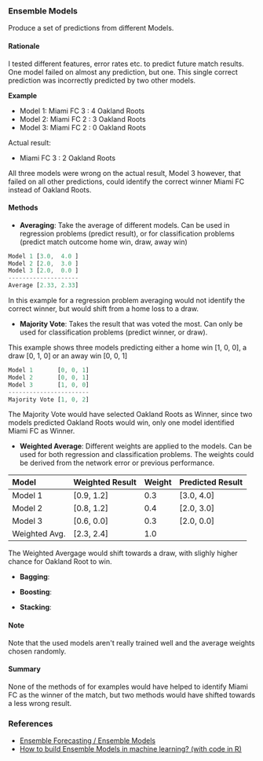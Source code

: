 ### Ensemble Models

Produce a set of predictions from different Models.

#### Rationale

I tested different features, error rates etc. to predict future match results.
One model failed on almost any prediction, but one. This single correct prediction
was incorrectly predicted by two other models.

**Example**

* Model 1: Miami FC 3 : 4 Oakland Roots
* Model 2: Miami FC 2 : 3 Oakland Roots
* Model 3: Miami FC 2 : 0 Oakland Roots

Actual result:

* Miami FC 3 : 2 Oakland Roots

All three models were wrong on the actual result, Model 3 however, that failed on all other
predictions, could identify the correct winner Miami FC instead of Oakland Roots.

#### Methods

* **Averaging**: Take the average of different models. Can be used in regression problems (predict result), 
or for classification problems (predict match outcome home win, draw, away win)

```rust
Model 1 [3.0,  4.0 ]
Model 2 [2.0,  3.0 ]
Model 3 [2.0,  0.0 ]
--------------------
Average [2.33, 2.33]
```

In this example for a regression problem averaging would not identify the correct winner,
but would shift from a home loss to a draw.

* **Majority Vote**: Takes the result that was voted the most. Can only be used for classification problems
(predict winner, or draw).

This example shows three models predicting either a home win [1, 0, 0], a draw [0, 1, 0]  or an away win [0, 0, 1]

```rust
Model 1       [0, 0, 1]
Model 2       [0, 0, 1]
Model 3       [1, 0, 0]
-----------------------
Majority Vote [1, 0, 2]
```

The Majority Vote would have selected Oakland Roots as Winner, since two models predicted Oakland Roots would win,
only one model identified Miami FC as Winner.

* **Weighted Average**: Different weights are applied to the models. Can be used for both regression and
classification problems. The weights could be derived from the network error or previous performance.

|Model|Weighted Result|Weight|Predicted Result|
|:----|:--------------|:-----|:---------------|
|Model 1|         [0.9, 1.2]|0.3|[3.0, 4.0]| 
|Model 2|         [0.8, 1.2]|0.4|[2.0, 3.0]|
|Model 3|         [0.6, 0.0]|0.3|[2.0, 0.0]|
|Weighted Avg.   |[2.3, 2.4]|1.0|          |

The Weighted Avergage would shift towards a draw, with slighly higher chance for Oakland Root to win.

* **Bagging**:

* **Boosting**:

* **Stacking**:


#### Note

Note that the used models aren't really trained well and the average weights chosen randomly.

#### Summary

None of the methods of for examples would have helped to identify Miami FC as the winner of the match, 
but two methods would have shifted towards a less wrong result. 

### References

* [Ensemble Forecasting / Ensemble Models](https://en.wikipedia.org/wiki/Ensemble_forecasting)
* [How to build Ensemble Models in machine learning? (with code in R)](https://www.analyticsvidhya.com/blog/2017/02/introduction-to-ensembling-along-with-implementation-in-r/)
